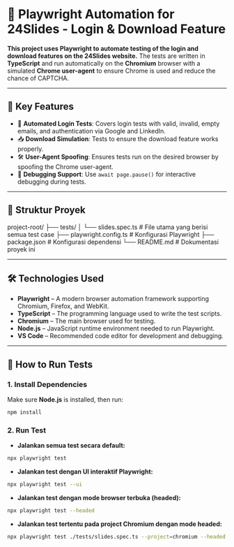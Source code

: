 # 📘 Playwright Automation for 24Slides - Login & Download Feature

**This project uses Playwright to automate testing of the login and download features on the 24Slides website.** The tests are written in **TypeScript** and run automatically on the **Chromium** browser with a simulated **Chrome user-agent** to ensure Chrome is used and reduce the chance of CAPTCHA.

---

## 🚀 Key Features

- 🔐 **Automated Login Tests**: Covers login tests with valid, invalid, empty emails, and authentication via Google and LinkedIn.
- 📥 **Download Simulation**: Tests to ensure the download feature works properly.
- 🛠️ **User-Agent Spoofing**: Ensures tests run on the desired browser by spoofing the Chrome user-agent.
- 🐞 **Debugging Support**: Use `await page.pause()` for interactive debugging during tests.

---

## 📁 Struktur Proyek

project-root/
├── tests/
│ └── slides.spec.ts # File utama yang berisi semua test case
├── playwright.config.ts # Konfigurasi Playwright
├── package.json # Konfigurasi dependensi
└── README.md # Dokumentasi proyek ini

---

## 🛠️ Technologies Used

- **Playwright** – A modern browser automation framework supporting Chromium, Firefox, and WebKit.
- **TypeScript** – The programming language used to write the test scripts.
- **Chromium** – The main browser used for testing.
- **Node.js** – JavaScript runtime environment needed to run Playwright.
- **VS Code** – Recommended code editor for development and debugging.

---

## 🚀 How to Run Tests

### 1. Install Dependencies

Make sure **Node.js** is installed, then run:

```bash
npm install

```

### 2. Run Test

- **Jalankan semua test secara default:**

```bash
npx playwright test
```

- **Jalankan test dengan UI interaktif Playwright:**

```bash
npx playwright test --ui
```

- **Jalankan test dengan mode browser terbuka (headed):**

```bash
npx playwright test --headed
```

- **Jalankan test tertentu pada project Chromium dengan mode headed:**

```bash
npx playwright test ./tests/slides.spec.ts --project=chromium --headed
```
